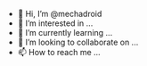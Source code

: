 - 👋 Hi, I’m @mechadroid
- 👀 I’m interested in ...
- 🌱 I’m currently learning ...
- 💞️ I’m looking to collaborate on ...
- 📫 How to reach me ...

<!---
mechadroid/mechadroid is a ✨ special ✨ repository because its `README.md` (this file) appears on your GitHub profile.
You can click the Preview link to take a look at your changes.
--->
